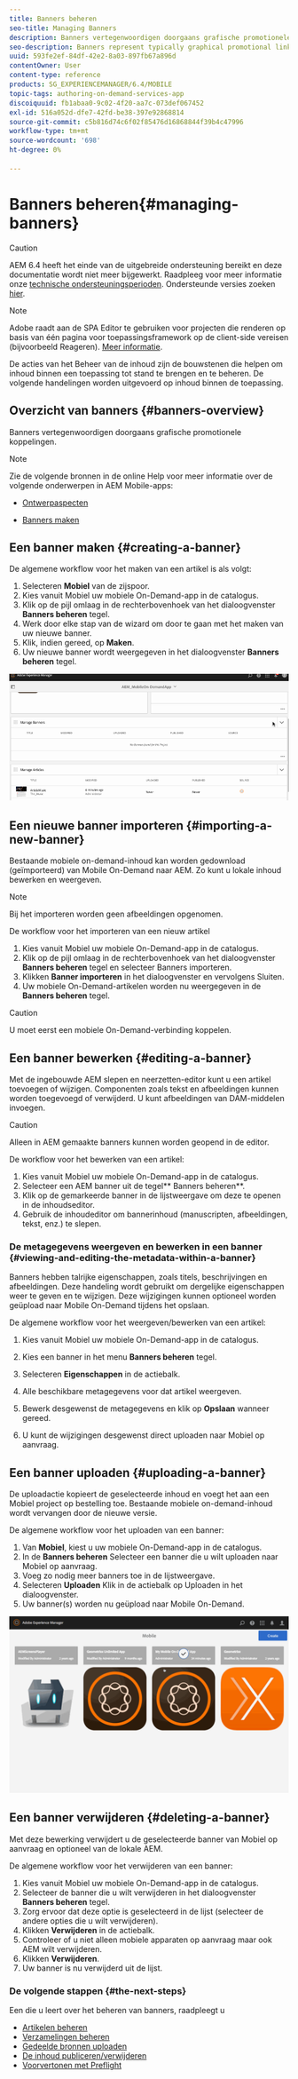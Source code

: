 ```yaml
---
title: Banners beheren
seo-title: Managing Banners
description: Banners vertegenwoordigen doorgaans grafische promotionele koppelingen. Volg deze pagina voor meer informatie.
seo-description: Banners represent typically graphical promotional links. Follow this page to learn more.
uuid: 593fe2ef-84df-42e2-8a03-897fb67a896d
contentOwner: User
content-type: reference
products: SG_EXPERIENCEMANAGER/6.4/MOBILE
topic-tags: authoring-on-demand-services-app
discoiquuid: fb1abaa0-9c02-4f20-aa7c-073def067452
exl-id: 516a052d-dfe7-42fd-be38-397e92868814
source-git-commit: c5b816d74c6f02f85476d16868844f39b4c47996
workflow-type: tm+mt
source-wordcount: '698'
ht-degree: 0%

---
```


# Banners beheren{#managing-banners}

>[!CAUTION]
>
>AEM 6.4 heeft het einde van de uitgebreide ondersteuning bereikt en deze documentatie wordt niet meer bijgewerkt. Raadpleeg voor meer informatie onze [technische ondersteuningsperioden](https://helpx.adobe.com/support/programs/eol-matrix.html). Ondersteunde versies zoeken [hier](https://experienceleague.adobe.com/docs/).

>[!NOTE]
>
>Adobe raadt aan de SPA Editor te gebruiken voor projecten die renderen op basis van één pagina voor toepassingsframework op de client-side vereisen (bijvoorbeeld Reageren). [Meer informatie](/help/sites-developing/spa-overview.md).

De acties van het Beheer van de inhoud zijn de bouwstenen die helpen om inhoud binnen een toepassing tot stand te brengen en te beheren. De volgende handelingen worden uitgevoerd op inhoud binnen de toepassing.

## Overzicht van banners {#banners-overview}

Banners vertegenwoordigen doorgaans grafische promotionele koppelingen.

>[!NOTE]
>
>Zie de volgende bronnen in de online Help voor meer informatie over de volgende onderwerpen in AEM Mobile-apps:
>
>* [Ontwerpaspecten](https://helpx.adobe.com/digital-publishing-solution/help/design-app.html)
>
>* [Banners maken](https://helpx.adobe.com/digital-publishing-solution/help/creating-banners.html)
>


## Een banner maken {#creating-a-banner}

De algemene workflow voor het maken van een artikel is als volgt:

1. Selecteren **Mobiel** van de zijspoor.
1. Kies vanuit Mobiel uw mobiele On-Demand-app in de catalogus.
1. Klik op de pijl omlaag in de rechterbovenhoek van het dialoogvenster **Banners beheren** tegel.
1. Werk door elke stap van de wizard om door te gaan met het maken van uw nieuwe banner.
1. Klik, indien gereed, op **Maken**.
1. Uw nieuwe banner wordt weergegeven in het dialoogvenster **Banners beheren** tegel.

![chlimage_1-6](assets/chlimage_1-6.gif)

## Een nieuwe banner importeren {#importing-a-new-banner}

Bestaande mobiele on-demand-inhoud kan worden gedownload (geïmporteerd) van Mobile On-Demand naar AEM. Zo kunt u lokale inhoud bewerken en weergeven.

>[!NOTE]
>
>Bij het importeren worden geen afbeeldingen opgenomen.

De workflow voor het importeren van een nieuw artikel

1. Kies vanuit Mobiel uw mobiele On-Demand-app in de catalogus.
1. Klik op de pijl omlaag in de rechterbovenhoek van het dialoogvenster **Banners beheren** tegel en selecteer Banners importeren.
1. Klikken **Banner importeren** in het dialoogvenster en vervolgens Sluiten.
1. Uw mobiele On-Demand-artikelen worden nu weergegeven in de **Banners beheren** tegel.

>[!CAUTION]
>
>U moet eerst een mobiele On-Demand-verbinding koppelen.

## Een banner bewerken {#editing-a-banner}

Met de ingebouwde AEM slepen en neerzetten-editor kunt u een artikel toevoegen of wijzigen. Componenten zoals tekst en afbeeldingen kunnen worden toegevoegd of verwijderd. U kunt afbeeldingen van DAM-middelen invoegen.

>[!CAUTION]
>
>Alleen in AEM gemaakte banners kunnen worden geopend in de editor.

De workflow voor het bewerken van een artikel:

1. Kies vanuit Mobiel uw mobiele On-Demand-app in de catalogus.
1. Selecteer een AEM banner uit de tegel** Banners beheren**.
1. Klik op de gemarkeerde banner in de lijstweergave om deze te openen in de inhoudseditor.
1. Gebruik de inhoudeditor om bannerinhoud (manuscripten, afbeeldingen, tekst, enz.) te slepen.

### De metagegevens weergeven en bewerken in een banner {#viewing-and-editing-the-metadata-within-a-banner}

Banners hebben talrijke eigenschappen, zoals titels, beschrijvingen en afbeeldingen. Deze handeling wordt gebruikt om dergelijke eigenschappen weer te geven en te wijzigen. Deze wijzigingen kunnen optioneel worden geüpload naar Mobile On-Demand tijdens het opslaan.

De algemene workflow voor het weergeven/bewerken van een artikel:

1. Kies vanuit Mobiel uw mobiele On-Demand-app in de catalogus.
1. Kies een banner in het menu **Banners beheren** tegel.

1. Selecteren **Eigenschappen** in de actiebalk.
1. Alle beschikbare metagegevens voor dat artikel weergeven.
1. Bewerk desgewenst de metagegevens en klik op **Opslaan** wanneer gereed.
1. U kunt de wijzigingen desgewenst direct uploaden naar Mobiel op aanvraag.

## Een banner uploaden {#uploading-a-banner}

De uploadactie kopieert de geselecteerde inhoud en voegt het aan een Mobiel project op bestelling toe. Bestaande mobiele on-demand-inhoud wordt vervangen door de nieuwe versie.

De algemene workflow voor het uploaden van een banner:

1. Van **Mobiel**, kiest u uw mobiele On-Demand-app in de catalogus.
1. In de **Banners beheren** Selecteer een banner die u wilt uploaden naar Mobiel op aanvraag.
1. Voeg zo nodig meer banners toe in de lijstweergave.
1. Selecteren **Uploaden** Klik in de actiebalk op Uploaden in het dialoogvenster.
1. Uw banner(s) worden nu geüpload naar Mobile On-Demand.

![chlimage_1-7](assets/chlimage_1-7.gif)

## Een banner verwijderen {#deleting-a-banner}

Met deze bewerking verwijdert u de geselecteerde banner van Mobiel op aanvraag en optioneel van de lokale AEM.

De algemene workflow voor het verwijderen van een banner:

1. Kies vanuit Mobiel uw mobiele On-Demand-app in de catalogus.
1. Selecteer de banner die u wilt verwijderen in het dialoogvenster **Banners beheren** tegel.
1. Zorg ervoor dat deze optie is geselecteerd in de lijst (selecteer de andere opties die u wilt verwijderen).
1. Klikken **Verwijderen** in de actiebalk.
1. Controleer of u niet alleen mobiele apparaten op aanvraag maar ook AEM wilt verwijderen.
1. Klikken **Verwijderen**.
1. Uw banner is nu verwijderd uit de lijst.

### De volgende stappen {#the-next-steps}

Een die u leert over het beheren van banners, raadpleegt u

* [Artikelen beheren](/help/mobile/mobile-on-demand-managing-articles.md)
* [Verzamelingen beheren](/help/mobile/mobile-on-demand-managing-collections.md)
* [Gedeelde bronnen uploaden](/help/mobile/mobile-on-demand-shared-resources.md)
* [De inhoud publiceren/verwijderen](/help/mobile/mobile-on-demand-publishing-unpublishing.md)
* [Voorvertonen met Preflight](/help/mobile/aem-mobile-manage-ondemand-services.md)

